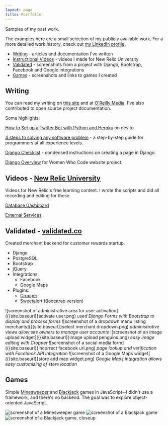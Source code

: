 ```yaml
---
layout: page
title: Portfolio
---
```


Samples of my past work.

The examples here are a small selection of my publicly available work. For a more detailed work history, check out [my LinkedIn profile](https://www.linkedin.com/in/emcain).

* [Writing](#writing) - articles and documentation I've written
* [Instructional Videos](#videos) - videos I made for New Relic University
* [Validated](#validated) - screenshots from a project with Django, Bootstrap, Facebook and Google integrations
* [Games](#games) - screenshots and links to games I created

## Writing

You can read my writing on [this site](/) and at [O'Reilly Media](https://www.oreilly.com/people/emily_cain). I've also contributed to open source project documentation.

Some highlights:

[How to Set up a Twitter Bot with Python and Heroku](https://dev.to/emcain/how-to-set-up-a-twitter-bot-with-python-and-heroku-1n39) on dev.to

[4 steps to solving any software problem](https://www.oreilly.com/ideas/4-steps-to-solving-any-software-problem) - a step-by-step guide for programmers at all experience levels.

[Django Checklist](/django-page-checklist/) - condensed instructions on creating a page in Django.

[Django Overview](https://github.com/wwcodeportland/wwc-website/blob/master/docs/django.md) for Women Who Code website project.


## Videos - [New Relic University](learn.newrelic.com)

Videos for New Relic's free learning content. I wrote the scripts and did all recording and editing for these. 

[Database Dashboard](https://learn.newrelic.com/courses/intro_apm/database_dashboard)

[External Services](https://learn.newrelic.com/courses/intro_apm/external_services_dashboard)


## Validated - [validated.co](https://validated.co/)

Created merchant backend for customer rewards startup.

* Django
* PostgreSQL
* Bootstrap
* jQuery
* Integrations:
  - Facebook
  - Google Maps
* Plugins:
  - [Cropper](https://github.com/fengyuanchen/cropper)
  - [Sweetalert](https://lipis.github.io/bootstrap-sweetalert/) (Bootstrap version)


![screenshot of administrative area for user activation]({{site.baseurl}}activate user.png)
*used Django Forms with Bootstrap to display and process forms*
![screenshot of a dropdown menu listing merchants]({{site.baseurl}}select merchant dropdown.png)
*administrative views allow site owners to manage user accounts*
![screenshot of an image upload widget]({{site.baseurl}}image upload penguins.png)
*easy image editing with Cropper*
![screenshot of a social media form]({{site.baseurl}}incorrect facebook url.png)
*page lookup and verification with Facebook API integration*
![screenshot of a Google Maps widget]({{site.baseurl}}store add map widget.png)
*Google Maps integration allows easy customizing of store location*


## Games

Simple [Minesweeper](https://emcain.github.io/minesweeper/) and [Blackjack](https://emcain.github.io/card-games/blackjack.html) games in JavaScript--I didn't use a framework, and there's no backend. The goal was to explore object-oriented JavaScript.

![screenshot of a Minesweeper game]({{site.baseurl}}minesweeper.png)
![screenshot of a Blackjack game]({{site.baseurl}}blackjack.png)
![screenshot of a Blackjack game, closeup]({{site.baseurl}}blackjack_bust.png)
